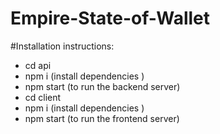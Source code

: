 # Empire-State-of-Wallet

#Installation instructions:

- cd api
- npm i     (install dependencies )
- npm start (to run the backend server)
- cd client
- npm i     (install dependencies )
- npm start (to run the frontend server)
